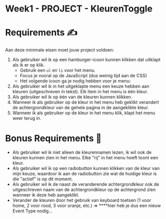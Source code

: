 # Week1 - PROJECT - KleurenToggle

# **Requirements  ✍️**

Aan deze minimale eisen moet jouw project voldoen:

1. Als gebruiker wil ik op een hamburger-icoon kunnen klikken dat uitklapt als ik er op klik. 
    - Gebruik een `ul` en `li` voor het menu.
    - Focus je vooral op de JavaScript (dus weinig tijd aan de CSS)
    - Het volgende icoon ga je nodig hebben voor je menu:
2. Als gebruiker wil ik in het uitgeklapte menu een keuze hebben aan kleuren (uitgeschreven in tekst). Elk item in het menu is één kleur.
3. Als gebruiker wil ik op één van de kleuren kunnen klikken. 
4. Wanneer ik als gebruiker op de kleur in het menu heb geklikt verandert de achtergrondkleur van de gehele pagina in de aangeklikte kleur.
5. Wanneer ik als gebruiker op de kleur in het menu klik, klapt het menu weer terug in.

# **Bonus Requirements  🚀**

- Als gebruiker wil ik niet alleen de kleurennamen lezen, ik wil ook de kleuren kunnen zien in het menu. Elke "rij" in het menu heeft toont een kleur.
- Als gebruiker wil ik op een radiobutton kunnen klikken van de kleur van mijn keuze, waardoor ik aan de radiobutton zie wat de huidige kleur is die "actief" is op dit moment.
- Als gebruiker wil ik de naast de veranderende achtergrondkleur ook de uitgeschreven naam van de achtergrondkleur op de achtergrond zien wanneer ik deze heb aangeklikt.
- Verander de kleuren door het gebruik van keyboard toetsen (1 voor home, 2 voor rood, 3 voor oranje, etc.) ⇒ ****hier heb je dus een nieuw Event Type nodig...
